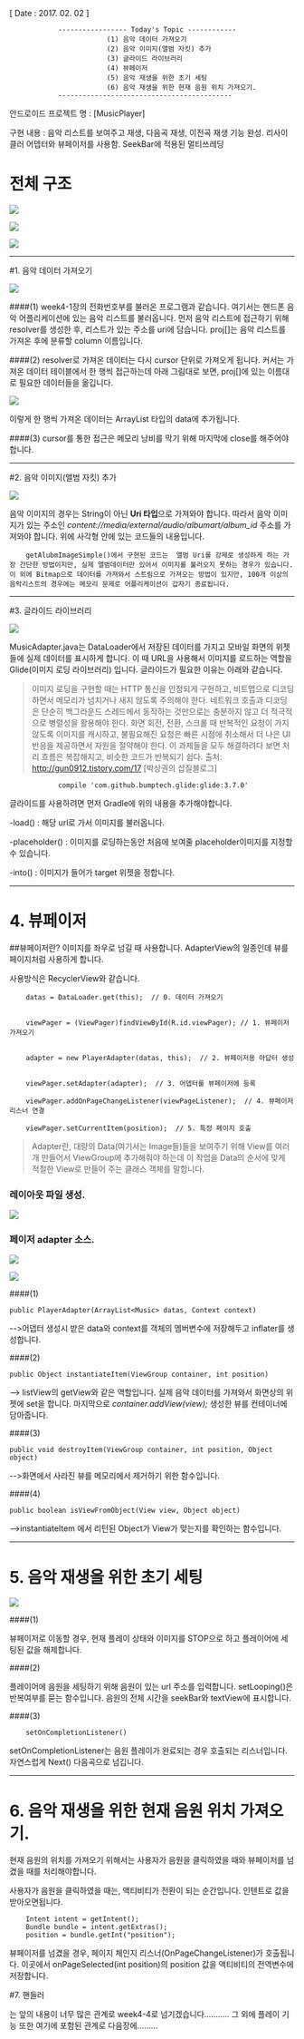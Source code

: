 [ Date : 2017. 02. 02 ]

				----------------- Today's Topic ------------
							(1) 음악 데이터 가져오기
							(2) 음악 이미지(앨범 자킷) 추가
							(3) 글라이드 라이브러리
							(4) 뷰페이저
							(5) 음악 재생을 위한 초기 세팅
							(6) 음악 재생을 위한 현재 음원 위치 가져오기.
				-------------------------------------------

안드로이드 프로젝트 명 : [MusicPlayer] 

구현 내용 : 음악 리스트를 보여주고 재생, 다음곡 재생, 이전곡 재생 기능 완성. 리사이클러 어뎁터와 뷰페이저를 사용함. SeekBar에 적용된 멀티쓰레딩
 
# 전체 구조

![](http://i.imgur.com/PytJudJ.png)

![](http://i.imgur.com/2kBf3RY.png)

![](http://i.imgur.com/YgBF88d.png)

-----------------------------------------------

#1. 음악 데이터 가져오기 

![](http://i.imgur.com/GDW1x2E.png)

####(1)
 week4-1장의 전화번호부를 불러온 프로그램과 같습니다. 여기서는 핸드폰 음악 어플리케이션에 있는 음악 리스트를 불러옵니다. 먼저 음악 리스트에 접근하기 위해 resolver를 생성한 후, 리스트가 있는 주소를 uri에 담습니다. proj[]는 음악 리스트를 가져온 후에 분류할 column 이름입니다. 

####(2)
 resolver로 가져온 데이터는 다시 cursor 단위로 가져오게 됩니다. 커서는 가져온 데이터 테이블에서 한 행씩 접근하는데 아래 그림대로 보면, proj[]에 있는 이름대로 필요한 데이터들을 옮깁니다.

![](http://i.imgur.com/eF6sCIH.png)

이렇게 한 행씩 가져온 데이터는 ArrayList<Music> 타입의 data에 추가됩니다.

####(3)
 cursor를 통한 접근은 메모리 낭비를 막기 위해 마지막에 close를 해주어야 합니다.

-----------------------------------------------------

#2. 음악 이미지(앨범 자킷) 추가

![](http://i.imgur.com/l7miane.png)

음악 이미지의 경우는 String이 아닌 **Uri 타입**으로 가져와야 합니다. 따라서 음악 이미지가 있는 주소인 *content://media/external/audio/albumart/album_id* 주소를 가져와야 합니다. 위에 사각형 안에 있는 코드들의 내용입니다. 

		getAlubmImageSimple()에서 구현된 코드는  앨범 Uri를 강제로 생성하게 하는 가장 간단한 방법이지만, 실제 앨범데이터만 있어서 이미지를 불러오지 못하는 경우가 있습니다. 이 외에 Bitmap으로 데이터를 가져와서 스트림으로 가져오는 방법이 있지만, 100개 이상의 음악리스트의 경우에는 메모리 문제로 어플리케이션이 갑자기 종료됩니다.

------------------------------------------------------

#3. 글라이드 라이브러리

![](http://i.imgur.com/E39w0rO.png)

MusicAdapter.java는 DataLoader에서 저장된 데이터를 가지고 모바일 화면의 위젯들에 실제 데이터를 표시하게 합니다. 이 때 URL을 사용해서 이미지를 로드하는 역할을 Glide(이미지 로딩 라이브러리) 입니다. 글라이드가 필요한 이유는 아래와 같습니다. 

> 
> 이미지 로딩을 구현할 때는 HTTP 통신을 안정되게 구현하고, 비트맵으로 디코딩하면서 메모리가 넘치거나 새지 않도록 주의해야 한다. 네트워크 호출과 디코딩은 단순히 백그라운드 스레드에서 동작하는 것만으로는 충분하지 않고 더 적극적으로 병렬성을 활용해야 한다. 화면 회전, 전환, 스크롤 때 반복적인 요청이 가지 않도록 이미지를 캐시하고, 불필요해진 요청은 빠른 시점에 취소해서 더 나은 UI 반응을 제공하면서 자원을 절약해야 한다. 이 과제들을 모두 해결하려다 보면 처리 흐름은 복잡해지고, 비슷한 코드가 반복되기 쉽다. 출처: http://gun0912.tistory.com/17 [박상권의 삽질블로그]



				compile 'com.github.bumptech.glide:glide:3.7.0'

글라이드를 사용하려면 먼저 Gradle에 위의 내용을 추가해야합니다.


-load() : 해당 url로 가서 이미지를 불러옵니다.

-placeholder() : 이미지를 로딩하는동안 처음에 보여줄 placeholder이미지를 지정할 수 있습니다.

-into() : 이미지가 들어가 target 위젯을 정합니다.

---------------------------------------------------

# 4. 뷰페이저

##뷰페이저란? 
이미지를 좌우로 넘길 때 사용합니다. AdapterView의 일종인데 뷰를 페이지처럼 사용하게 합니다.

사용방식은 RecyclerView와 같습니다.

 
        datas = DataLoader.get(this);  // 0. 데이터 가져오기

        
        viewPager = (ViewPager)findViewById(R.id.viewPager); // 1. 뷰페이저 가져오기

       
        adapter = new PlayerAdapter(datas, this);  // 2. 뷰페이저용 아답터 생성

       
        viewPager.setAdapter(adapter);  // 3. 어뎁터를 뷰페이저에 등록
       
        viewPager.addOnPageChangeListener(viewPageListener);  // 4. 뷰페이저 리스너 연결

		viewPager.setCurrentItem(position);  // 5. 특정 페이지 호출

> Adapter란,
대량의 Data(여기서는 Image들)들을
보여주기 위해 View를 여러개 만들어서 ViewGroup에 추가해줘야 하는데
이 작업을 Data의 순서에 맞게 적절한 View로 만들어 주는 클래스 객체를 말합니다.

### 레이아웃 파일 생성.

![](http://i.imgur.com/7ntWs5E.png)

### 페이저 adapter 소스.

![](http://i.imgur.com/0QZ8cQe.png)

![](http://i.imgur.com/9Mj3u4C.png)



####(1)


	public PlayerAdapter(ArrayList<Music> datas, Context context)

-->어뎁터 생성시 받은 data와 context를 객체의 멤버변수에 저장해두고 inflater를 생성합니다.

####(2)

 

    public Object instantiateItem(ViewGroup container, int position)

--> listView의 getView와 같은 역할입니다. 실제 음악 데이터를 가져와서 화면상의 위젯에 set을 합니다. 마지막으로 *container.addView(view);* 생성한 뷰를 컨테이너에 담아줍니다.


####(3)

	public void destroyItem(ViewGroup container, int position, Object object)

-->화면에서 사라진 뷰를 메모리에서 제거하기 위한 함수입니다.


####(4)
	
	public boolean isViewFromObject(View view, Object object)

-->instantiateItem 에서 리턴된 Object가 View가 맞는지를 확인하는 함수입니다.


------------------------------------------------------

# 5. 음악 재생을 위한 초기 세팅

![](http://i.imgur.com/0eQKc59.png)

####(1)

  뷰페이저로 이동할 경우, 현재 플레이 상태와 이미지를 STOP으로 하고 플레이어에 세팅된 값을 해제합니다.

####(2)

플레이어에 음원을 세팅하기 위해 음원이 있는 url 주소를 입력합니다. setLooping()은 반복여부를 묻는 함수입니다. 음원의 전체 시간을 seekBar와 textView에 표시합니다.

####(3)

		setOnCompletionListener()

setOnCompletionListener는 음원 플레이가 완료되는 경우 호출되는 리스너입니다. 자연스럽게 Next() 다음곡으로 넘깁니다.


----------------------------------------------


# 6. 음악 재생을 위한 현재 음원 위치 가져오기.

현재 음원의 위치를 가져오기 위해서는 사용자가 음원을 클릭하였을 때와 뷰페이저를 넘겼을 때를 처리해야합니다.

사용자가 음원을 클릭하였을 때는, 액티비티가 전환이 되는 순간입니다. 인텐트로 값을 받아오면됩니다.

        Intent intent = getIntent();
        Bundle bundle = intent.getExtras();
        position = bundle.getInt("position");  

뷰페이저를 넘겼을 경우, 페이지 체인지 리스너(OnPageChangeListener)가 호출됩니다. 이곳에서 onPageSelected(int position)의 position 값을 액티비티의 전역변수에 저장합니다.





#7. 핸들러

는 앞의 내용이 너무 많은 관계로 week4-4로 넘기겠습니다........... 그 외에 플레이 기능 또한 여기에 포함된 관계로 다음장에.........





